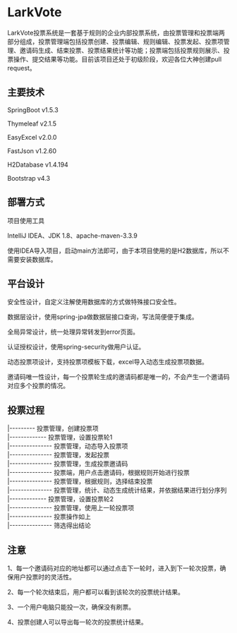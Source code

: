 # LarkVote
LarkVote投票系统是一套基于规则的企业内部投票系统，由投票管理和投票端两部分组成，投票管理端包括投票创建、投票编辑、规则编辑、投票发起、投票项管理、邀请码生成、结束投票、投票结果统计等功能；投票端包括投票规则展示、投票操作、提交结果等功能。目前该项目还处于初级阶段，欢迎各位大神创建pull request。

## 主要技术
SpringBoot v1.5.3

Thymeleaf v2.1.5

EasyExcel v2.0.0

FastJson v1.2.60

H2Database v1.4.194 

Bootstrap v4.3

## 部署方式
项目使用工具

IntelliJ IDEA、JDK 1.8、apache-maven-3.3.9

使用IDEA导入项目，启动main方法即可，由于本项目使用的是H2数据库，所以不需要安装数据库。
## 平台设计
安全性设计，自定义注解使用数据库的方式做特殊接口安全性。

数据层设计，使用spring-jpa做数据层接口查询，写法简便便于集成。

全局异常设计，统一处理异常转发到error页面。

认证授权设计，使用spring-security做用户认证。

动态投票项设计，支持投票项模板下载，excel导入动态生成投票项数据。

邀请码唯一性设计，每一个投票轮生成的邀请码都是唯一的，不会产生一个邀请码对应多个投票的情况。

## 投票过程

|--------- 投票管理，创建投票项  
|------------- 投票管理，设置投票轮1  
|--------------- 投票管理，动态导入投票项  
|--------------- 投票管理，发起投票  
|--------------- 投票管理，生成投票邀请码  
|--------------- 投票端，用户点击邀请码，根据规则开始进行投票  
|--------------- 投票管理，根据规则，选择结束投票  
|--------------- 投票管理，统计、动态生成统计结果，并依据结果进行划分序列  
|------------- 投票管理，设置投票轮2  
|--------------- 投票管理，使用上一轮投票项  
|--------------- 投票操作如上  
|--------------- 筛选得出结论  

## 注意

1、每一个邀请码对应的地址都可以通过点击下一轮时，进入到下一轮次投票，确保用户投票时的灵活性。

2、每一个轮次结束后，用户都可以看到该轮次的投票统计结果。

3、一个用户电脑只能投一次，确保没有刷票。

4、投票创建人可以导出每一轮次的投票统计结果。
